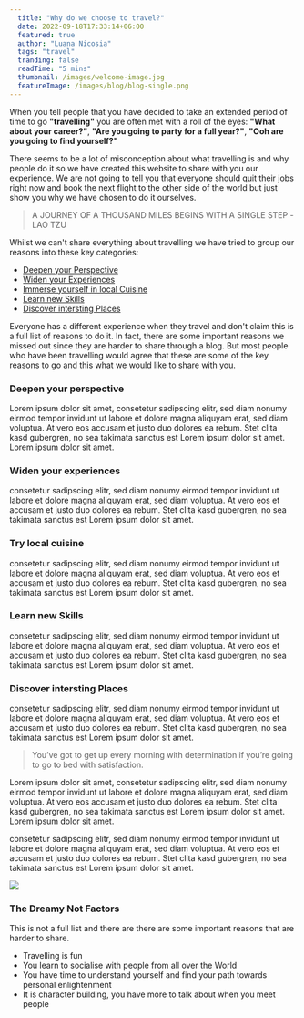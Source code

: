 ```yaml
---
  title: "Why do we choose to travel?"
  date: 2022-09-18T17:33:14+06:00
  featured: true
  author: "Luana Nicosia"
  tags: "travel"
  tranding: false
  readTime: "5 mins"
  thumbnail: /images/welcome-image.jpg
  featureImage: /images/blog/blog-single.png
---
```


When you tell people that you have decided to take an extended period of time to go **"travelling"** you are often met with a roll of the eyes: **"What about your career?"**, **"Are you going to party for a full year?"**, **"Ooh are you going to find yourself?"**

There seems to be a lot of misconception about what travelling is and why people do it so we have created this website to share with you our experience. We are not going to tell you that everyone should quit their jobs right now and book the next flight to the other side of the world but just show you why we have chosen to do it ourselves.

> A JOURNEY OF A THOUSAND MILES BEGINS WITH A SINGLE STEP
-LAO TZU

Whilst we can't share everything about travelling we have tried to group our reasons into these key categories:
 - [Deepen your Perspective]()
 - [Widen your Experiences]()
 - [Immerse yourself in local Cuisine]()
 - [Learn new Skills]()
 - [Discover intersting Places]()

Everyone has a different experience when they travel and don't claim this is a full list of reasons to do it. In fact, there are some important reasons we missed out since they are harder to share through a blog. But most people who have been travelling would agree that these are some of the key reasons to go and this what we would like to share with you. 

### Deepen your perspective

Lorem ipsum dolor sit amet, consetetur sadipscing elitr, sed diam nonumy eirmod tempor invidunt ut labore et dolore magna aliquyam erat, sed diam voluptua. At vero eos accusam et justo duo dolores ea rebum. Stet clita kasd gubergren, no sea takimata sanctus est Lorem ipsum dolor sit amet. Lorem ipsum dolor sit amet.

### Widen your experiences

consetetur sadipscing elitr, sed diam nonumy eirmod tempor invidunt ut labore et dolore magna aliquyam erat, sed diam voluptua. At vero eos et accusam et justo duo dolores ea rebum. Stet clita kasd gubergren, no sea takimata sanctus est Lorem ipsum dolor sit amet.

### Try local cuisine

consetetur sadipscing elitr, sed diam nonumy eirmod tempor invidunt ut labore et dolore magna aliquyam erat, sed diam voluptua. At vero eos et accusam et justo duo dolores ea rebum. Stet clita kasd gubergren, no sea takimata sanctus est Lorem ipsum dolor sit amet.

### Learn new Skills

consetetur sadipscing elitr, sed diam nonumy eirmod tempor invidunt ut labore et dolore magna aliquyam erat, sed diam voluptua. At vero eos et accusam et justo duo dolores ea rebum. Stet clita kasd gubergren, no sea takimata sanctus est Lorem ipsum dolor sit amet.

### Discover intersting Places

consetetur sadipscing elitr, sed diam nonumy eirmod tempor invidunt ut labore et dolore magna aliquyam erat, sed diam voluptua. At vero eos et accusam et justo duo dolores ea rebum. Stet clita kasd gubergren, no sea takimata sanctus est Lorem ipsum dolor sit amet.

> You’ve got to get up every morning with determination if you’re going to go to bed with satisfaction.

Lorem ipsum dolor sit amet, consetetur sadipscing elitr, sed diam nonumy eirmod tempor invidunt ut labore et dolore magna aliquyam erat, sed diam voluptua. At vero eos accusam et justo duo dolores ea rebum. Stet clita kasd gubergren, no sea takimata sanctus est Lorem ipsum dolor sit amet. Lorem ipsum dolor sit amet.

consetetur sadipscing elitr, sed diam nonumy eirmod tempor invidunt ut labore et dolore magna aliquyam erat, sed diam voluptua. At vero eos et accusam et justo duo dolores ea rebum. Stet clita kasd gubergren, no sea takimata sanctus est Lorem ipsum dolor sit amet.

![](/images/blog/feature-image-05.jpg)

### The Dreamy Not Factors

This is not a full list and there are there are some important reasons that are harder to share. 
 - Travelling is fun
 - You learn to socialise with people from all over the World
 - You have time to understand yourself and find your path towards personal enlightenment
 - It is character building, you have more to talk about when you meet people